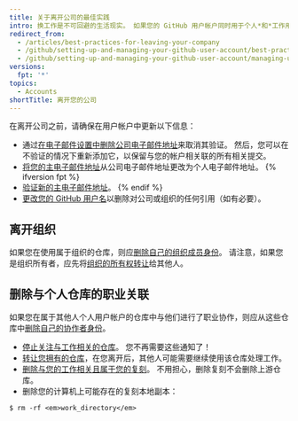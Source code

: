 ```yaml
---
title: 关于离开公司的最佳实践
intro: 换工作是不可回避的生活现实。 如果您的 GitHub 用户帐户同时用于个人*和*工作用途，那么您在离开公司或组织的时候需要注意一些问题。
redirect_from:
  - /articles/best-practices-for-leaving-your-company
  - /github/setting-up-and-managing-your-github-user-account/best-practices-for-leaving-your-company
  - /github/setting-up-and-managing-your-github-user-account/managing-user-account-settings/best-practices-for-leaving-your-company
versions:
  fpt: '*'
topics:
  - Accounts
shortTitle: 离开您的公司
---
```


在离开公司之前，请确保在用户帐户中更新以下信息：

- 通过[在电子邮件设置中删除公司电子邮件地址](/articles/changing-your-primary-email-address)来取消其验证。 然后，您可以在不验证的情况下重新添加它，以保留与您的帐户相关联的所有相关提交。
- [将您的主电子邮件地址](/articles/changing-your-primary-email-address)从公司电子邮件地址更改为个人电子邮件地址。
{% ifversion fpt %}
- [验证新的主电子邮件地址](/articles/verifying-your-email-address)。
{% endif %}
- [更改您的 GitHub 用户名](/articles/changing-your-github-username)以删除对公司或组织的任何引用（如有必要）。

## 离开组织

如果您在使用属于组织的仓库，则应[删除自己的组织成员身份](/articles/removing-yourself-from-an-organization)。 请注意，如果您是组织所有者，应先将[组织的所有权转让](/articles/transferring-organization-ownership)给其他人。

## 删除与个人仓库的职业关联

如果您在属于其他人个人用户帐户的仓库中与他们进行了职业协作，则应从这些仓库中[删除自己的协作者身份](/articles/removing-yourself-from-a-collaborator-s-repository)。

- [停止关注与工作相关的仓库](https://github.com/watching)。 您不再需要这些通知了！
- [转让您拥有的仓库](/articles/how-to-transfer-a-repository)，在您离开后，其他人可能需要继续使用该仓库处理工作。
- [删除与您的工作相关且属于您的复刻](/articles/deleting-a-repository)。 不用担心，删除复刻不会删除上游仓库。
- 删除您的计算机上可能存在的复刻本地副本：

```shell
$ rm -rf <em>work_directory</em>
```
